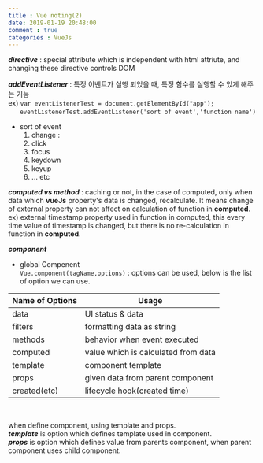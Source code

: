 ```yaml
---
title : Vue noting(2)
date: 2019-01-19 20:48:00
comment : true
categories : VueJs 
---
```


***directive*** : special attribute which is independent with html attriute, and changing these directive controls DOM

***addEventListener*** : 특정 이벤트가 실행 되었을 때, 특정 함수를 실행할 수 있게 해주는 기능 <br>
ex) `var eventListenerTest = document.getElementById("app");` <br>
   &nbsp;&nbsp;&nbsp;&nbsp;&nbsp; `eventListenerTest.addEventListener('sort of event','function name')`

- sort of event<br>
    1. change : 
    2. click
    3. focus
    4. keydown
    5. keyup
    6. ... etc

***computed vs method*** :
caching or not, in the case of computed, only when data which **vueJs** property's data is changed, recalculate. It means change of external property can not affect on calculation of function in **computed**.<br>
ex) external timestamp property used in function in computed, this every time value of timestamp is changed, but there is no re-calculation in function in **computed**.

***component***<br>
- global Compenent<br>
`Vue.component(tagName,options)` : options can be used, below is the list of option we can use.

| Name of Options |                  Usage                |
|-----------------|---------------------------------------|
| data            |  UI status & data                     |
| filters         |  formatting data as string            |
| methods         |  behavior when event executed         |
| computed        |  value which is calculated from data  |
| template        |  component template                   |
| props           |  given data from parent component     |
| created(etc)    |  lifecycle hook(created time)         |<br>
<br>

when define component, using template and props.<br>
***template*** is option which defines template used in component.<br>
***props*** is option which defines value from parents component, when parent component uses child component.